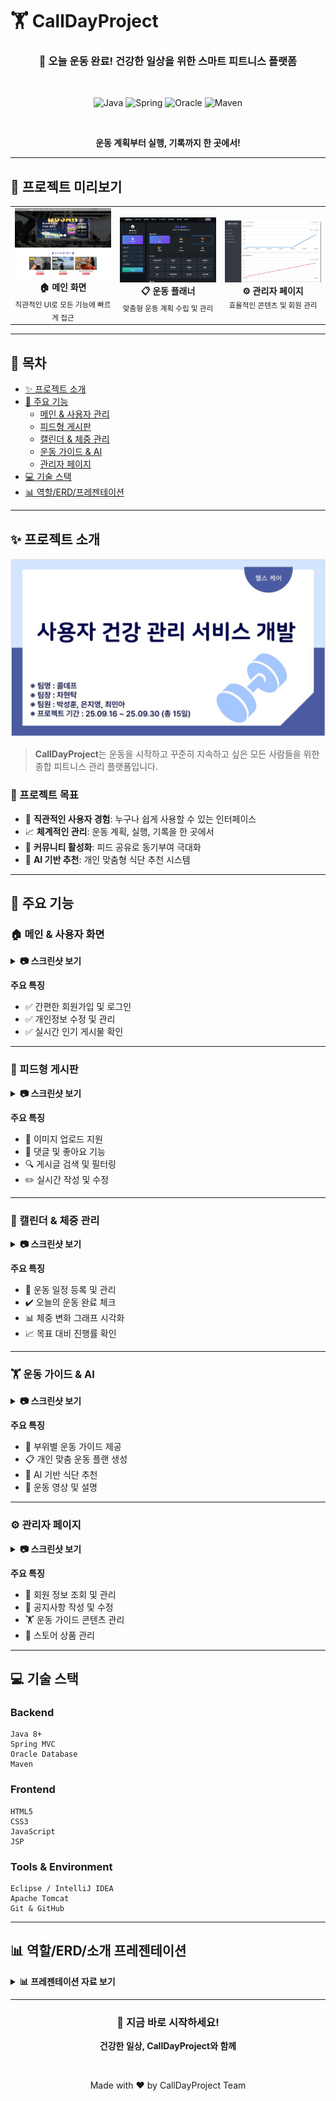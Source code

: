 # 🏋️ CallDayProject

<div align="center">

### 💪 오늘 운동 완료! 건강한 일상을 위한 스마트 피트니스 플랫폼

<br>

![Java](https://img.shields.io/badge/Java-8+-ED8B00?style=for-the-badge&logo=openjdk&logoColor=white)
![Spring](https://img.shields.io/badge/Spring-MVC-6DB33F?style=for-the-badge&logo=spring&logoColor=white)
![Oracle](https://img.shields.io/badge/Oracle-F80000?style=for-the-badge&logo=oracle&logoColor=white)
![Maven](https://img.shields.io/badge/Maven-C71A36?style=for-the-badge&logo=apache-maven&logoColor=white)

<br>

**운동 계획부터 실행, 기록까지 한 곳에서!**

</div>

---

## 📸 프로젝트 미리보기

<table>
  <tr>
    <td width="33%" align="center">
      <img src="/capture/메인화면.JPG" alt="메인화면" width="100%">
      <br>
      <strong>🏠 메인 화면</strong>
      <br>
      <sub>직관적인 UI로 모든 기능에 빠르게 접근</sub>
    </td>
    <td width="33%" align="center">
      <img src="/capture/운동%20플래너.jpg" alt="운동플래너" width="100%">
      <br>
      <strong>📋 운동 플래너</strong>
      <br>
      <sub>맞춤형 운동 계획 수립 및 관리</sub>
    </td>
    <td width="33%" align="center">
      <img src="/capture/관리자페이지.JPG" alt="관리자페이지" width="100%">
      <br>
      <strong>⚙️ 관리자 페이지</strong>
      <br>
      <sub>효율적인 콘텐츠 및 회원 관리</sub>
    </td>
  </tr>
</table>

---

## 📑 목차

- [✨ 프로젝트 소개](#-프로젝트-소개)
- [🎯 주요 기능](#-주요-기능)
  - [메인 & 사용자 관리](#-메인--사용자-화면)
  - [피드형 게시판](#-피드형-게시판)
  - [캘린더 & 체중 관리](#-캘린더--체중-관리)
  - [운동 가이드 & AI](#-운동-가이드--ai)
  - [관리자 페이지](#-관리자-페이지)
- [💻 기술 스택](#-기술-스택)
- [📊 역할/ERD/프레젠테이션](#-역할erd소개-프레젠테이션)

---

## ✨ 프로젝트 소개

<div align="center">

![프로젝트 메인](/ppt/프로젝트%20메인.JPG)

</div>

> **CallDayProject**는 운동을 시작하고 꾸준히 지속하고 싶은 모든 사람들을 위한 종합 피트니스 관리 플랫폼입니다.

### 🎯 프로젝트 목표

- 📱 **직관적인 사용자 경험**: 누구나 쉽게 사용할 수 있는 인터페이스
- 📈 **체계적인 관리**: 운동 계획, 실행, 기록을 한 곳에서
- 🤝 **커뮤니티 활성화**: 피드 공유로 동기부여 극대화
- 🤖 **AI 기반 추천**: 개인 맞춤형 식단 추천 시스템

---

## 🎯 주요 기능

### 🏠 메인 & 사용자 화면

<details>
<summary><b>📷 스크린샷 보기</b></summary>

<br>

<table>
  <tr>
    <td width="50%">
      <img src="/capture/메인화면.JPG" alt="메인화면" width="100%">
      <p align="center"><strong>메인 화면</strong></p>
    </td>
    <td width="50%">
      <img src="/capture/인기게시물.jpg" alt="인기게시물" width="100%">
      <p align="center"><strong>인기 게시물</strong></p>
    </td>
  </tr>
  <tr>
    <td width="50%">
      <img src="/capture/로그인창.jpg" alt="로그인창" width="100%">
      <p align="center"><strong>로그인</strong></p>
    </td>
    <td width="50%">
      <img src="/capture/회원가입창.jpg" alt="회원가입" width="100%">
      <p align="center"><strong>회원가입</strong></p>
    </td>
  </tr>
  <tr>
    <td colspan="2">
      <img src="/capture/내정보페이지.JPG" alt="내정보" width="100%">
      <p align="center"><strong>내 정보 관리</strong></p>
    </td>
  </tr>
</table>

</details>

**주요 특징**
- ✅ 간편한 회원가입 및 로그인
- ✅ 개인정보 수정 및 관리
- ✅ 실시간 인기 게시물 확인

---

### 📜 피드형 게시판

<details>
<summary><b>📷 스크린샷 보기</b></summary>

<br>

<table>
  <tr>
    <td width="50%">
      <img src="/capture/운동피드.JPG" alt="게시판" width="100%">
      <p align="center"><strong>운동 피드</strong></p>
    </td>
    <td width="50%">
      <img src="/capture/운동피드_아티클.JPG" alt="게시글" width="100%">
      <p align="center"><strong>게시글 상세</strong></p>
    </td>
  </tr>
  <tr>
    <td width="50%">
      <img src="/capture/imgcreated.jpg" alt="게시글작성" width="100%">
      <p align="center"><strong>게시글 작성</strong></p>
    </td>
    <td width="50%">
      <img src="/capture/imgupdate.jpg" alt="게시글수정" width="100%">
      <p align="center"><strong>게시글 수정</strong></p>
    </td>
  </tr>
</table>

</details>

**주요 특징**
- 📸 이미지 업로드 지원
- 💬 댓글 및 좋아요 기능
- 🔍 게시글 검색 및 필터링
- ✏️ 실시간 작성 및 수정

---

### 📅 캘린더 & 체중 관리

<details>
<summary><b>📷 스크린샷 보기</b></summary>

<br>

<table>
  <tr>
    <td width="50%">
      <img src="/capture/일정관리.jpg" alt="일정관리" width="100%">
      <p align="center"><strong>일정 관리</strong></p>
    </td>
    <td width="50%">
      <img src="/capture/캘린더.jpg" alt="캘린더" width="100%">
      <p align="center"><strong>오.운.완 캘린더</strong></p>
    </td>
  </tr>
  <tr>
    <td width="50%">
      <img src="/capture/체중관리.jpg" alt="체중관리" width="100%">
      <p align="center"><strong>체중 관리 차트</strong></p>
    </td>
    <td width="50%">
      <img src="/capture/체중관리(2).jpg" alt="체중관리2" width="100%">
      <p align="center"><strong>체중 기록 게시</strong></p>
    </td>
  </tr>
</table>

</details>

**주요 특징**
- 📆 운동 일정 등록 및 관리
- ✔️ 오늘의 운동 완료 체크
- 📊 체중 변화 그래프 시각화
- 📈 목표 대비 진행률 확인

---

### 🏋️ 운동 가이드 & AI

<details>
<summary><b>📷 스크린샷 보기</b></summary>

<br>

<table>
  <tr>
    <td width="50%">
      <img src="/capture/운동%20가이드.jpg" alt="운동가이드" width="100%">
      <p align="center"><strong>운동 가이드</strong></p>
    </td>
    <td width="50%">
      <img src="/capture/운동%20플래너.jpg" alt="운동플래너" width="100%">
      <p align="center"><strong>운동 플래너</strong></p>
    </td>
  </tr>
  <tr>
    <td colspan="2">
      <img src="/capture/AI식단%20추천.jpg" alt="AI식단" width="100%">
      <p align="center"><strong>AI 식단 추천</strong></p>
    </td>
  </tr>
</table>

</details>

**주요 특징**
- 💪 부위별 운동 가이드 제공
- 📋 개인 맞춤 운동 플랜 생성
- 🤖 AI 기반 식단 추천
- 🎥 운동 영상 및 설명

---

### ⚙️ 관리자 페이지

<details>
<summary><b>📷 스크린샷 보기</b></summary>

<br>

<table>
  <tr>
    <td colspan="2">
      <img src="/capture/관리자페이지.JPG" alt="관리자페이지" width="100%">
      <p align="center"><strong>관리자 대시보드</strong></p>
    </td>
  </tr>
  <tr>
    <td width="50%">
      <img src="/capture/관리자_공지사항관리.JPG" alt="공지사항관리" width="100%">
      <p align="center"><strong>공지사항 관리</strong></p>
    </td>
    <td width="50%">
      <img src="/capture/관리자_운동가이드관리.JPG" alt="운동가이드관리" width="100%">
      <p align="center"><strong>운동가이드 관리</strong></p>
    </td>
  </tr>
  <tr>
    <td width="50%">
      <img src="/capture/관리자_회원관리.JPG" alt="회원관리" width="100%">
      <p align="center"><strong>회원 관리</strong></p>
    </td>
    <td width="50%">
      <img src="/capture/관리자_스토어관리.JPG" alt="스토어관리" width="100%">
      <p align="center"><strong>스토어 관리</strong></p>
    </td>
  </tr>
</table>

</details>

**주요 특징**
- 👥 회원 정보 조회 및 관리
- 📢 공지사항 작성 및 수정
- 🏋️ 운동 가이드 콘텐츠 관리
- 🛒 스토어 상품 관리

---

## 💻 기술 스택

### Backend
```
Java 8+
Spring MVC
Oracle Database
Maven
```

### Frontend
```
HTML5
CSS3
JavaScript
JSP
```

### Tools & Environment
```
Eclipse / IntelliJ IDEA
Apache Tomcat
Git & GitHub
```

---

## 📊 역할/ERD/소개 프레젠테이션

<details>
<summary><b>📊 프레젠테이션 자료 보기</b></summary>

<br>

### 👥 팀 역할 분담

<table>
  <tr>
    <td width="50%">
      <img src="/ppt/역할.JPG" alt="역할1" width="100%">
    </td>
    <td width="50%">
      <img src="/ppt/역할2.JPG" alt="역할2" width="100%">
    </td>
  </tr>
</table>

### 🗂️ 데이터베이스 ERD

<img src="/ppt/ERD.JPG" alt="ERD" width="100%">

### 📱 시스템 구성 소개

<table>
  <tr>
    <td width="50%">
      <img src="/ppt/구성%20소개%202.JPG" alt="구성2" width="100%">
    </td>
    <td width="50%">
      <img src="/ppt/구성%20소개%203.JPG" alt="구성3" width="100%">
    </td>
  </tr>
  <tr>
    <td width="50%">
      <img src="/ppt/구성%20소개%204.JPG" alt="구성4" width="100%">
    </td>
    <td width="50%">
      <img src="/ppt/구성%20소개%205.JPG" alt="구성5" width="100%">
    </td>
  </tr>
  <tr>
    <td width="50%">
      <img src="/ppt/구성%20소개%206.JPG" alt="구성6" width="100%">
    </td>
    <td width="50%">
      <img src="/ppt/구성%20소개%20끝%20평가%20및%20개선.JPG" alt="평가개선" width="100%">
    </td>
  </tr>
</table>

</details>

---

<div align="center">

### 💪 지금 바로 시작하세요!

**건강한 일상, CallDayProject와 함께**

<br>

Made with ❤️ by CallDayProject Team

</div>
